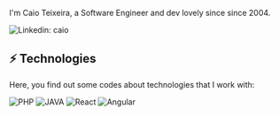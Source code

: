 
I'm Caio Teixeira, a Software Engineer and dev lovely since since 2004.

![Linkedin: caio](https://img.shields.io/badge/-Linkedin-blue?style=flat-square&logo=Linkedin&logoColor=white&link=https://www.linkedin.com/in/caio-teixeira-espirito-santo](https://www.linkedin.com/in/caio-teixeira-espirito-santo/))

## ⚡ Technologies

Here, you find out some codes about technologies that I work with:

![PHP](https://img.shields.io/badge/-PHP-007396?style=flat-square&logo=php)
![JAVA](https://img.shields.io/badge/-JAVA-007396?style=flat-square&logo=java)
![React](https://img.shields.io/badge/-REACT-007396?style=flat-square&logo=react)
![Angular](https://img.shields.io/badge/-ANGULAR-007396?style=flat-square&logo=angular)
